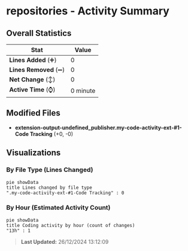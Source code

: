 # repositories - Activity Summary 

## Overall Statistics

| Stat                   | Value                                                             |
| ---------------------- | ----------------------------------------------------------------- |
| **Lines Added** (➕)   | 0                                          |
| **Lines Removed** (➖) | 0                                        |
| **Net Change** (↕)    | 0                |
| **Active Time** (⌚)   | 0 minute |


## Modified Files
- **extension-output-undefined_publisher.my-code-activity-ext-#1-Code Tracking** (+0, -0)

## Visualizations

### By File Type (Lines Changed)

```mermaid
pie showData
title Lines changed by file type
".my-code-activity-ext-#1-Code Tracking" : 0
```

### By Hour (Estimated Activity Count)

```mermaid
pie showData
title Coding activity by hour (count of changes)
"13h" : 1
```


> **Last Updated:** 26/12/2024 13:12:09